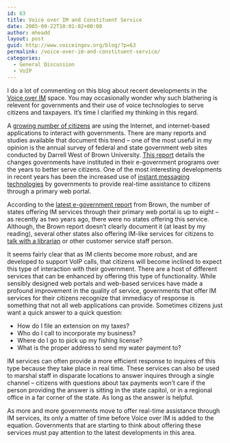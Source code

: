 ```yaml
---
id: 63
title: Voice over IM and Constituent Service
date: 2005-09-22T10:01:02+00:00
author: mheadd
layout: post
guid: http://www.voiceingov.org/blog/?p=63
permalink: /voice-over-im-and-constituent-service/
categories:
  - General Discussion
  - VoIP
---
```

I do a lot of commenting on this blog about recent developments in the [Voice over IM](http://www.pcmag.com/encyclopedia_term/0,2542,t=voice+over+IM&i=54071,00.asp) space. You may occasionally wonder why such blathering is relevent for governments and their use of voice technologies to serve citizens and taxpayers. It&#8217;s time I clarified my thinking in this regard.

A [growing number of citizens](http://www.pewinternet.org/PPF/r/128/report_display.asp) are using the Internet, and internet-based applications to interact with governments. There are many reports and studies available that document this trend &#8211; one of the most useful in my opinion is the annual survey of federal and state government web sites conducted by Darrell West of Brown University. [This report](http://www.insidepolitics.org/egovt05us.pdf) details the changes governments have instituted in their e-government programs over the years to better serve citizens. One of the most interesting developments in recent years has been the increased use of [instant messaging technologies](http://en.wikipedia.org/wiki/Instant_messenger) by governments to provide real-time assistance to citizens through a primary web portal.

According to the [latest e-government report](http://www.insidepolitics.org/egovt05us.pdf) from Brown, the number of states offering IM services through their primary web portal is up to eight &#8211; as recently as two years ago, there were no states offering this service. Although, the Brown report doesn&#8217;t clearly document it (at least by my reading), several other states also offering IM-like services for citizens to [talk with a librarian](http://www.answerline.lib.de.us/patron.html) or other customer service staff person.

It seems fairly clear that as IM clients become more robust, and are developed to support VoIP calls, that citizens will become inclined to expect this type of interaction with their government. There are a host of different services that can be enhanced by offering this type of functionality. While sensibly designed web portals and web-based services have made a profound improvement in the quality of service, governments that offer IM services for their citizens recognize that immediacy of response is something that not all web applications can provide. Sometimes citizens just want a quick answer to a quick question:

  * How do I file an extension on my taxes?
  * Who do I call to incorporate my business?
  * Where do I go to pick up my fishing license?
  * What is the proper address to send my water payment to?

IM services can often provide a more efficient response to inquires of this type because they take place in real time. These services can also be used to marshal staff in disparate locations to answer inquires through a single channel &#8211; citizens with questions about tax payments won&#8217;t care if the person providing the answer is sitting in the state capitol, or in a regional office in a far corner of the state. As long as the answer is helpful.

As more and more governments move to offer real-time assistance through IM services, its only a matter of time before Voice over IM is added to the equation. Governments that are starting to think about offering these services must pay attention to the latest developments in this area.